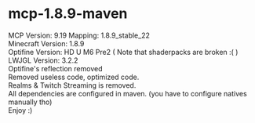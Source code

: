 # mcp-1.8.9-maven
MCP Version: 9.19 
Mapping: 1.8.9_stable_22  
Minecraft Version: 1.8.9  
Optifine Version: HD U M6 Pre2  ( Note that shaderpacks are broken :( )  
LWJGL Version: 3.2.2  
Optifine's reflection removed  
Removed useless code, optimized code.  
Realms & Twitch Streaming is removed.  
All dependencies are configured in maven. (you have to configure natives manually tho)  
Enjoy :)
